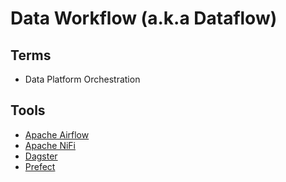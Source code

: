 # Data Workflow (a.k.a Dataflow)

## Terms

- Data Platform Orchestration

## Tools

- [Apache Airflow](/apache/apache-airflow.md)
- [Apache NiFi](/apache/apache-nifi.md)
- [Dagster](/dagster.md)
- [Prefect](/prefect.md)

<!--
AWS Step Functions
Kedro
-->
